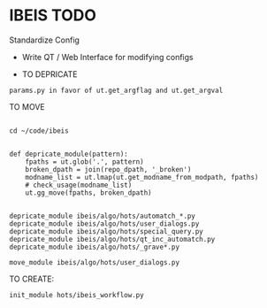 # IBEIS TODO
 
Standardize Config
- Write QT / Web Interface for modifying configs





* TO DEPRICATE
```
params.py in favor of ut.get_argflag and ut.get_argval
```



TO MOVE 
```

cd ~/code/ibeis


def depricate_module(pattern):
    fpaths = ut.glob('.', pattern)
    broken_dpath = join(repo_dpath, '_broken')
    modname_list = ut.lmap(ut.get_modname_from_modpath, fpaths)
    # check_usage(modname_list)
    ut.gg_move(fpaths, broken_dpath)


depricate_module ibeis/algo/hots/automatch_*.py
depricate_module ibeis/algo/hots/user_dialogs.py
depricate_module ibeis/algo/hots/special_query.py
depricate_module ibeis/algo/hots/qt_inc_automatch.py
depricate_module ibeis/algo/hots/_grave*.py

move_module ibeis/algo/hots/user_dialogs.py
```

TO CREATE:
```
init_module hots/ibeis_workflow.py
```
